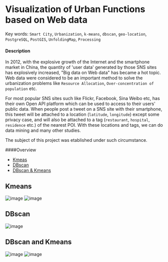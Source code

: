 # Visualization of Urban Functions based on Web data
Key words: `Smart City`, `Urbanization`, `k-means`, `dbscan`, `geo-location`, `PostgreSQL`, `PostGIS`, `UnfoldingMap`, `Processing`

#### Description
In 2012, with the explosive growth of the Internet and the smartphone market in China, the quantity of 'user data' generated by those SNS sites has explosively increased, "Big data on Web data" has became a hot topic. Web data were considered to be an important method to solve the urbanization problems like `Resource Allocation`, `Over-concentration of population` etc. 

For most popular SNS sites such like Flickr, Facebook, Sina Weibo etc, has their own Open API platform which can be used to access to their users' public data. When people post a tweet on a SNS site with their smartphone, this tweet will be attached to a location (`latitude`, `longitude`) except some privacy case, and will also be attached to a tag (`restaurant`, `hospital`, `residence` etc.) of the nearest POI. With these locations and tags, we can do data mining and many other studies.

The subject of this project was etablished under such circumstance.

####Overview
* [Kmeas](#kmeans)
* [DBscan](#dbscan)
* [DBscan & Kmeans](#dbscan-and-kmeans)

## Kmeans
![image](https://github.com/ZENG-Yuhao/Visualization-of-urban-functions-based-on-web-datas/blob/master/screenshots/result1.png)
![image](https://github.com/ZENG-Yuhao/Visualization-of-urban-functions-based-on-web-datas/blob/master/screenshots/result2.png)

## DBscan
![image](https://github.com/ZENG-Yuhao/Visualization-of-urban-functions-based-on-web-datas/blob/master/screenshots/dbscan2.png)

## DBscan and Kmeans
![image](https://github.com/ZENG-Yuhao/Visualization-of-urban-functions-based-on-web-datas/blob/master/screenshots/6.png)
![image](https://github.com/ZENG-Yuhao/Visualization-of-urban-functions-based-on-web-datas/blob/master/screenshots/9.png)

